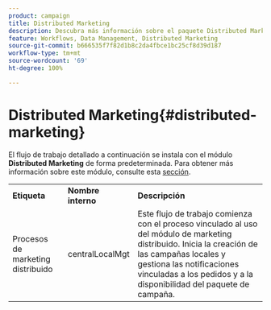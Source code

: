 ```yaml
---
product: campaign
title: Distributed Marketing
description: Descubra más información sobre el paquete Distributed Marketing
feature: Workflows, Data Management, Distributed Marketing
source-git-commit: b666535f7f82d1b8c2da4fbce1bc25cf8d39d187
workflow-type: tm+mt
source-wordcount: '69'
ht-degree: 100%

---
```



# Distributed Marketing{#distributed-marketing}



El flujo de trabajo detallado a continuación se instala con el módulo **Distributed Marketing** de forma predeterminada. Para obtener más información sobre este módulo, consulte esta [sección](../../distributed/using/about-distributed-marketing.md).

<table> 
 <tbody> 
  <tr> 
   <td> <strong>Etiqueta</strong><br /> </td> 
   <td> <strong>Nombre interno</strong><br /> </td> 
   <td> <strong>Descripción</strong><br /> </td> 
  </tr> 
  <tr> 
   <td> <span class="uicontrol">Procesos de marketing distribuido</span> <br /> </td> 
   <td> <span class="uicontrol">centralLocalMgt</span><br /> </td> 
   <td> Este flujo de trabajo comienza con el proceso vinculado al uso del módulo de marketing distribuido. Inicia la creación de las campañas locales y gestiona las notificaciones vinculadas a los pedidos y a la disponibilidad del paquete de campaña.<br /> </td> 
  </tr> 
 </tbody> 
</table>

